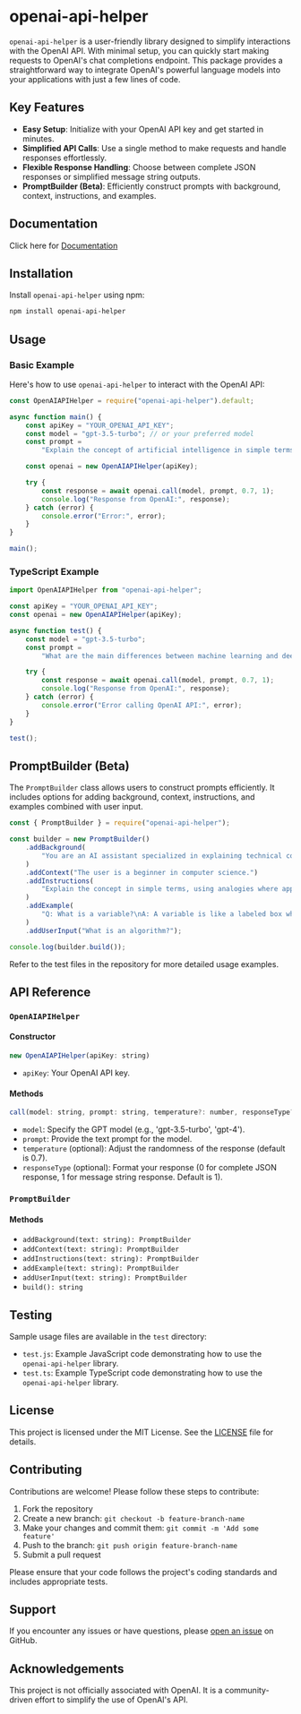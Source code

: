 # openai-api-helper

`openai-api-helper` is a user-friendly library designed to simplify interactions with the OpenAI API. With minimal setup, you can quickly start making requests to OpenAI's chat completions endpoint. This package provides a straightforward way to integrate OpenAI's powerful language models into your applications with just a few lines of code.

## Key Features

- **Easy Setup**: Initialize with your OpenAI API key and get started in minutes.
- **Simplified API Calls**: Use a single method to make requests and handle responses effortlessly.
- **Flexible Response Handling**: Choose between complete JSON responses or simplified message string outputs.
- **PromptBuilder (Beta)**: Efficiently construct prompts with background, context, instructions, and examples.

## Documentation

Click here for <a href = "https://buddhsen-tripathi.github.io/openai-api-helper/"> Documentation</a>

## Installation

Install `openai-api-helper` using npm:

```bash
npm install openai-api-helper
```

## Usage

### Basic Example

Here's how to use `openai-api-helper` to interact with the OpenAI API:

```javascript
const OpenAIAPIHelper = require("openai-api-helper").default;

async function main() {
	const apiKey = "YOUR_OPENAI_API_KEY";
	const model = "gpt-3.5-turbo"; // or your preferred model
	const prompt =
		"Explain the concept of artificial intelligence in simple terms.";

	const openai = new OpenAIAPIHelper(apiKey);

	try {
		const response = await openai.call(model, prompt, 0.7, 1);
		console.log("Response from OpenAI:", response);
	} catch (error) {
		console.error("Error:", error);
	}
}

main();
```

### TypeScript Example

```typescript
import OpenAIAPIHelper from "openai-api-helper";

const apiKey = "YOUR_OPENAI_API_KEY";
const openai = new OpenAIAPIHelper(apiKey);

async function test() {
	const model = "gpt-3.5-turbo";
	const prompt =
		"What are the main differences between machine learning and deep learning?";

	try {
		const response = await openai.call(model, prompt, 0.7, 1);
		console.log("Response from OpenAI:", response);
	} catch (error) {
		console.error("Error calling OpenAI API:", error);
	}
}

test();
```

## PromptBuilder (Beta)

The `PromptBuilder` class allows users to construct prompts efficiently. It includes options for adding background, context, instructions, and examples combined with user input.

```javascript 
const { PromptBuilder } = require("openai-api-helper");

const builder = new PromptBuilder()
	.addBackground(
		"You are an AI assistant specialized in explaining technical concepts."
	)
	.addContext("The user is a beginner in computer science.")
	.addInstructions(
		"Explain the concept in simple terms, using analogies where appropriate."
	)
	.addExample(
		"Q: What is a variable?\nA: A variable is like a labeled box where you can store information. Just as you might put toys in a box labeled 'Toys', you can put data in a variable with a specific name."
	)
	.addUserInput("What is an algorithm?");

console.log(builder.build());
```

Refer to the test files in the repository for more detailed usage examples.

## API Reference

### `OpenAIAPIHelper`

#### Constructor

```javascript
new OpenAIAPIHelper(apiKey: string)
```

- `apiKey`: Your OpenAI API key.

#### Methods

```javascript
call(model: string, prompt: string, temperature?: number, responseType?: number): Promise<string | object>
```

- `model`: Specify the GPT model (e.g., 'gpt-3.5-turbo', 'gpt-4').
- `prompt`: Provide the text prompt for the model.
- `temperature` (optional): Adjust the randomness of the response (default is 0.7).
- `responseType` (optional): Format your response (0 for complete JSON response, 1 for message string response. Default is 1).

### `PromptBuilder`

#### Methods

- `addBackground(text: string): PromptBuilder`
- `addContext(text: string): PromptBuilder`
- `addInstructions(text: string): PromptBuilder`
- `addExample(text: string): PromptBuilder`
- `addUserInput(text: string): PromptBuilder`
- `build(): string`

## Testing

Sample usage files are available in the `test` directory:

- `test.js`: Example JavaScript code demonstrating how to use the `openai-api-helper` library.
- `test.ts`: Example TypeScript code demonstrating how to use the `openai-api-helper` library.

## License

This project is licensed under the MIT License. See the [LICENSE](LICENSE) file for details.

## Contributing

Contributions are welcome! Please follow these steps to contribute:
1. Fork the repository
2. Create a new branch: `git checkout -b feature-branch-name`
3. Make your changes and commit them: `git commit -m 'Add some feature'`
4. Push to the branch: `git push origin feature-branch-name`
5. Submit a pull request

Please ensure that your code follows the project's coding standards and includes appropriate tests.

## Support

If you encounter any issues or have questions, please [open an issue](https://github.com/yourusername/openai-api-helper/issues) on GitHub.

## Acknowledgements

This project is not officially associated with OpenAI. It is a community-driven effort to simplify the use of OpenAI's API.
